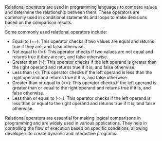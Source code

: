 Relational operators are used in programming languages to compare values and determine the relationship between them. These operators are commonly used in conditional statements and loops to make decisions based on the comparison results.

Some commonly used relational operators include:

- Equal to (==): This operator checks if two values are equal and returns true if they are, and false otherwise.
- Not equal to (!=): This operator checks if two values are not equal and returns true if they are not, and false otherwise.
- Greater than (>): This operator checks if the left operand is greater than the right operand and returns true if it is, and false otherwise.
- Less than (<): This operator checks if the left operand is less than the right operand and returns true if it is, and false otherwise.
- Greater than or equal to (>=): This operator checks if the left operand is greater than or equal to the right operand and returns true if it is, and false otherwise.
- Less than or equal to (<=): This operator checks if the left operand is less than or equal to the right operand and returns true if it is, and false otherwise.

Relational operators are essential for making logical comparisons in programming and are widely used in various applications. They help in controlling the flow of execution based on specific conditions, allowing developers to create dynamic and interactive programs.
